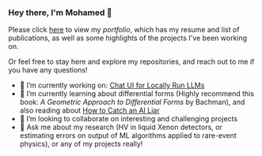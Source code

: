 ### Hey there, I'm Mohamed 👋

Please click [here](https://m-elbeltagi.github.io/) to view my _portfolio_, which has my resume and list of publications, as well as some highlights of the projects I've been working on.

Or feel free to stay here and explore my repositories, and reach out to me if you have any questions!

<!--
**m-elbeltagi/m-elbeltagi** is a ✨ _special_ ✨ repository because its `README.md` (this file) appears on your GitHub profile.

Here are some ideas to get you started:

- 🔭 I’m currently working on ...
- 🌱 I’m currently learning ...
- 👯 I’m looking to collaborate on ...
- 🤔 I’m looking for help with ...
- 💬 Ask me about ...
- 📫 How to reach me: ...
- 😄 Pronouns: ...
- ⚡ Fun fact: ...
-->


- 🔭 I’m currently working on: [Chat UI for Locally Run LLMs](https://github.com/m-elbeltagi/Chat_UI_Local_LLM)
- 🌱 I’m currently learning about differential forms (Highly recommend this book: _A Geometric Approach to Differential Forms_ by Bachman), and also reading about [How to Catch an AI Liar](https://paperswithcode.com/paper/how-to-catch-an-ai-liar-lie-detection-in)
- 👯 I’m looking to collaborate on interesting and challenging projects
-  💬 Ask me about my research (HV in liquid Xenon detectors, or estimating errors on output of ML algorithms applied to rare-event physics), or any of my projects really!
